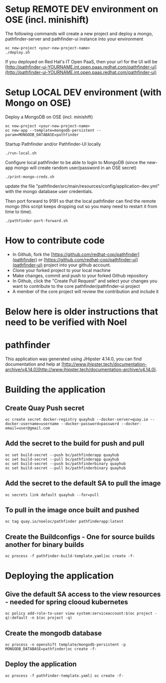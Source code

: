 # Setup REMOTE DEV environment on OSE (incl. minishift)


The following commands will create a new project and deploy a mongo, pathfinder-server and pathfinder-ui instance into your environment
```
oc new-project <your-new-project-name>
./deploy.sh
```

If you deployed on Red Hat's IT Open PaaS, then your url for the UI will be [http://pathfinder-ui-YOURNAME.int.open.paas.redhat.com/pathfinder-ui](http://pathfinder-ui-YOURNAME.int.open.paas.redhat.com/pathfinder-ui)


# Setup LOCAL DEV environment (with Mongo on OSE)


Deploy a MongoDB on OSE (incl. minishift)
```
oc new-project <your-new-project-name>
oc new-app --template=mongodb-persistent --param=MONGODB_DATABASE=pathfinder
```

Startup Pathfinder and/or Pathfinder-UI locally
```
./run-local.sh
```


Configure local pathfinder to be able to login to MongoDB (since the new-app mongo will create random user/password in an OSE secret)
```
./print-mongo-creds.sh
```
update the file "pathfinder/src/main/resources/config/application-dev.yml" with the mongo database user credentials.

Then port forward to 9191 so that the local pathfinder can find the remote mongo (this script keeps dropping out so you many need to restart it from time to time).
```
./pathfinder-port-forward.sh
```


# How to contribute code

* In Github, fork the [https://github.com/redhat-cop/pathfinder](pathfinder) or [https://github.com/redhat-cop/pathfinder-ui](pathfinder-ui) project into your github account.
* Clone your forked project to your local machine
* Make changes, commit and push to your forked Github repository
* In Github, click the "Create Pull Request" and select your changes you want to contribute to the core pathfinder/pathfinder-ui project
* A member of the core project will review the contribution and include it



# Below here is older instructions that need to be verified with Noel



# pathfinder
This application was generated using JHipster 4.14.0, you can find documentation and help at [http://www.jhipster.tech/documentation-archive/v4.14.0](http://www.jhipster.tech/documentation-archive/v4.14.0).

# Building the application
## Create Quay Push secret
```
oc create secret docker-registry quayhub --docker-server=quay.io --docker-username=username --docker-password=password --docker-email=user@gmail.com
```

## Add the secret to the build for push and pull
```
oc set build-secret --push bc/pathfinderapp quayhub
oc set build-secret --pull bc/pathfinderapp quayhub
oc set build-secret --push bc/pathfinderbinary quayhub
oc set build-secret --pull bc/pathfinderbinary quayhub

```

## Add the secret to the default SA to pull the image
```
oc secrets link default quayhub --for=pull
```

## To pull in the image once built and pushed
```
oc tag quay.io/noeloc/pathfinder pathfinderapp:latest
```

## Create the Buildconfigs -  One for source builds another for binary builds
```
oc process -f pathfinder-build-template.yaml|oc create -f-
```

# Deploying the application
## Give the default SA access to the view resources - needed for spring clooud kubernetes
```
oc policy add-role-to-user view system:serviceaccount:$(oc project -q):default -n $(oc project -q)
```

## Create the mongodb database
```
oc process -n openshift template/mongodb-persistent -p MONGODB_DATABASE=pathfinder|oc create -f-
```

## Deploy the application
```
oc process -f pathfinder-template.yaml| oc create -f-
```



